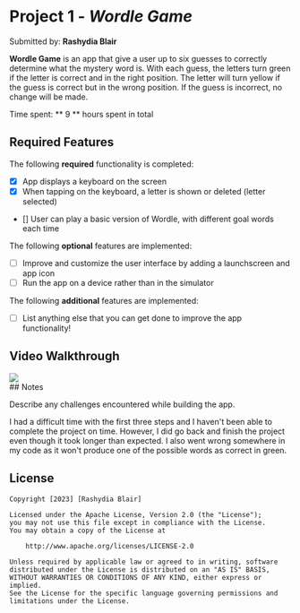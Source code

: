 # Project 1 - *Wordle Game*

Submitted by: **Rashydia Blair**

**Wordle Game** is an app that give a user up to six guesses to correctly determine what the mystery word is. With each guess, the letters turn green if the letter is correct and in the right position. The letter will turn yellow if the guess is correct but in the wrong position. If the guess is incorrect, no change will be made. 

Time spent: ** 9 ** hours spent in total

## Required Features

The following **required** functionality is completed:

- [X] App displays a keyboard on the screen
- [X] When tapping on the keyboard, a letter is shown or deleted (letter selected)
- [] User can play a basic version of Wordle, with different goal words each time

The following **optional** features are implemented:

- [ ] Improve and customize the user interface by adding a launchscreen and app icon
- [ ] Run the app on a device rather than in the simulator

The following **additional** features are implemented:

- [ ] List anything else that you can get done to improve the app functionality!

## Video Walkthrough

<div>
    <a href="https://www.loom.com/share/ad40aae662024120bd03eaeff55194e5">
    </a>
    <a href="https://www.loom.com/share/ad40aae662024120bd03eaeff55194e5">
      <img style="max-width:300px;" src="https://cdn.loom.com/sessions/thumbnails/ad40aae662024120bd03eaeff55194e5-with-play.gif">
    </a>
  </div>
## Notes

Describe any challenges encountered while building the app.

I had a difficult time with the first three steps and I haven't been able to complete the project on time. However, I did go back and finish the project even though it took longer than expected. I also went wrong somewhere in my code as it won't produce one of the possible words as correct in green.

## License

    Copyright [2023] [Rashydia Blair]

    Licensed under the Apache License, Version 2.0 (the "License");
    you may not use this file except in compliance with the License.
    You may obtain a copy of the License at

        http://www.apache.org/licenses/LICENSE-2.0

    Unless required by applicable law or agreed to in writing, software
    distributed under the License is distributed on an "AS IS" BASIS,
    WITHOUT WARRANTIES OR CONDITIONS OF ANY KIND, either express or implied.
    See the License for the specific language governing permissions and
    limitations under the License.
